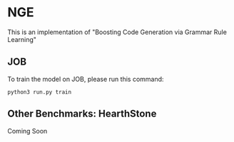 # NGE
This is an implementation of "Boosting Code Generation via Grammar Rule Learning"
## JOB
To train the model on JOB, please run this command:
```
python3 run.py train
```
## Other Benchmarks: HearthStone 
Coming Soon
